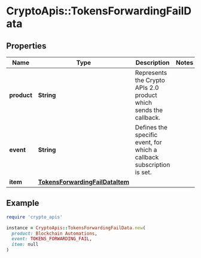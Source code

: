 # CryptoApis::TokensForwardingFailData

## Properties

| Name | Type | Description | Notes |
| ---- | ---- | ----------- | ----- |
| **product** | **String** | Represents the Crypto APIs 2.0 product which sends the callback. |  |
| **event** | **String** | Defines the specific event, for which a callback subscription is set. |  |
| **item** | [**TokensForwardingFailDataItem**](TokensForwardingFailDataItem.md) |  |  |

## Example

```ruby
require 'crypto_apis'

instance = CryptoApis::TokensForwardingFailData.new(
  product: Blockchain Automations,
  event: TOKENS_FORWARDING_FAIL,
  item: null
)
```

